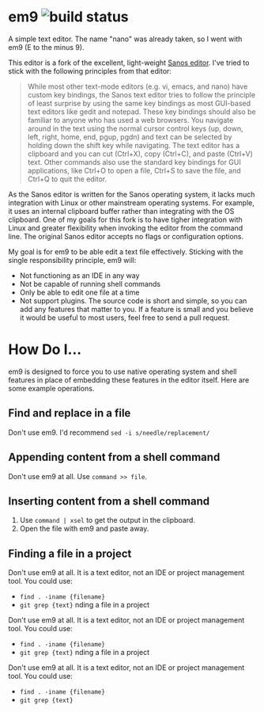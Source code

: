 # em9 ![build status](https://api.travis-ci.org/jncraton/em9.png)

A simple text editor. The name "nano" was already taken, so I went with em9 (E to the minus 9).

This editor is a fork of the excellent, light-weight [Sanos editor](http://www.jbox.dk/sanos/editor.htm). I've tried to stick with the following principles from that editor:

> While most other text-mode editors (e.g. vi, emacs, and nano) have custom key bindings, the Sanos text editor tries to follow the principle of least surprise by using the same key bindings as most GUI-based text editors like gedit and notepad. These key bindings should also be familiar to anyone who has used a web browsers. You navigate around in the text using the normal cursor control keys (up, down, left, right, home, end, pgup, pgdn) and text can be selected by holding down the shift key while navigating. The text editor has a clipboard and you can cut (Ctrl+X), copy (Ctrl+C), and paste (Ctrl+V) text. Other commands also use the standard key bindings for GUI applications, like Ctrl+O to open a file, Ctrl+S to save the file, and Ctrl+Q to quit the editor.

As the Sanos editor is written for the Sanos operating system, it lacks much integration with Linux or other mainstream operating systems. For example, it uses an internal clipboard buffer rather than integrating with the OS clipboard. One of my goals for this fork is to have tigher integration with Linux and greater flexibility when invoking the editor from the command line. The original Sanos editor accepts no flags or configuration options.

My goal is for em9 to be able edit a text file effectively. Sticking with the single responsibility principle, em9 will:

- Not functioning as an IDE in any way
- Not be capable of running shell commands
- Only be able to edit one file at a time
- Not support plugins. The source code is short and simple, so you can add any features that matter to you. If a feature is small and you believe it would be useful to most users, feel free to send a pull request.

# How Do I...

em9 is designed to force you to use native operating system and shell features in place of embedding these features in the editor itself. Here are some example operations.

## Find and replace in a file

Don't use em9. I'd recommend `sed -i s/needle/replacement/`

## Appending content from a shell command

Don't use em9 at all. Use `command >> file`.

## Inserting content from a shell command

1. Use `command | xsel` to get the output in the clipboard.
2. Open the file with em9 and paste away.

## Finding a file in a project

Don't use em9 at all. It is a text editor, not an IDE or project management tool. You could use:

- `find . -iname {filename}`
- `git grep {text}` nding a file in a project

Don't use em9 at all. It is a text editor, not an IDE or project management tool. You could use:

- `find . -iname {filename}`
- `git grep {text}` nding a file in a project

Don't use em9 at all. It is a text editor, not an IDE or project management tool. You could use:

- `find . -iname {filename}`
- `git grep {text}` 